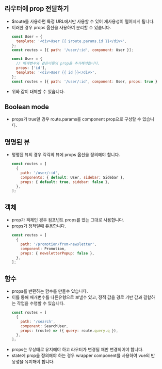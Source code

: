 ## 라우터에 prop 전달하기

- $route를 사용하면 특정 URL에서만 사용할 수 있어 재사용성이 떨어지게 됩니다.
- 이러한 경우 props 옵션을 사용하여 분리할 수 있습니다.
  ```js
  const User = {
    template: '<div>User {{ $route.params.id }}</div>',
  };
  const routes = [{ path: '/user/:id', component: User }];
  ```
  ```js
  const User = {
    // 매개변수와 같은이름의 prop을 추가해야합니다.
    props: ['id'],
    template: '<div>User {{ id }}</div>',
  };
  const routes = [{ path: '/user/:id', component: User, props: true }];
  ```
- 위와 같이 대체할 수 있습니다.

## Boolean mode

- props가 true일 경우 route.params를 component prop으로 구성할 수 있습니다.

## 명명된 뷰

- 명명된 뷰의 경우 각각의 뷰에 props 옵션을 정의해야 합니다.
  ```js
  const routes = [
    {
      path: '/user/:id',
      components: { default: User, sidebar: Sidebar },
      props: { default: true, sidebar: false },
    },
  ];
  ```

## 객체

- prop가 객체인 경우 컴포넌트 props를 있는 그대로 사용합니다.
- props가 정적일때 유용합니다.
  ```js
  const routes = [
    {
      path: '/promotion/from-newsletter',
      component: Promotion,
      props: { newsletterPopup: false },
    },
  ];
  ```

## 함수

- props를 반환하는 함수를 만들수 있습니다.
- 이를 통해 매개변수를 다른유형으로 보낼수 있고, 정적 값을 경로 기반 값과 결합하는 작업을 수행할 수 있습니다.
  ```js
  const routes = [
    {
      path: '/search',
      component: SearchUser,
      props: (route) => ({ query: route.query.q }),
    },
  ];
  ```
- props는 무상태로 유지해야 하고 라우터가 변경될 때만 변경되어야 합니다.
- state에 prop을 정의해야 하는 경우 wrapper component를 사용하여 vue의 반응성을 유지해야 합니다.
